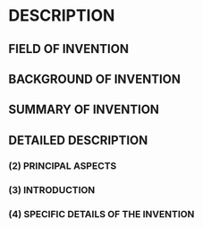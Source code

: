 # DESCRIPTION

## FIELD OF INVENTION

## BACKGROUND OF INVENTION

## SUMMARY OF INVENTION

## DETAILED DESCRIPTION

### (2) PRINCIPAL ASPECTS

### (3) INTRODUCTION

### (4) SPECIFIC DETAILS OF THE INVENTION

